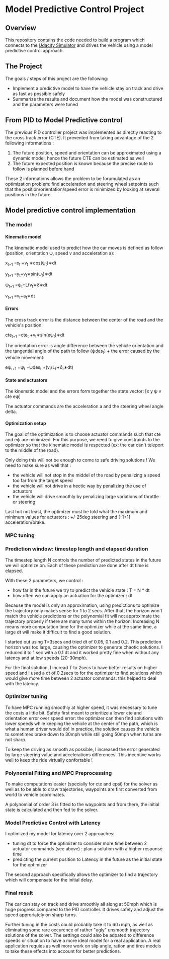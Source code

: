 # Model Predictive Control Project

Overview
---
This repository contains the code needed to build a program which connects to the [Udacity Simulator](https://github.com/udacity/self-driving-car-sim/releases) and drives the vehicle using a model predictive control approach.

The Project
---
The goals / steps of this project are the following:
* Implement a predictive model to have the vehicle stay on track and drive as fast as possible safely 
* Summarize the results and document how the model was constructured and the parameters were tuned


## From PID to Model Predictive control 

The previous PID controller project was implemented as directly reacting to the cross track error (CTE). It prevented from taking advantage of the 2 following informations :
1. The future position, speed and orientation can be approximated using a dynamic model, hence the future CTE can be estimated as well
2. The future expected position is known because the precise route to follow is planned before hand

These 2 informations allows the problem to be forumulated as an optimization problem: find acceleration and steering wheel setpoints such that the position/orientation/speed error is minimized by looking at several positions in the future.

## Model predictive control implementation

### The model

#### Kinematic model

The kinematic model used to predict how the car moves is defined as follow (position, orientation ψ, speed v and acceleration a):

x<sub>t+1</sub> =x<sub>t</sub> +v<sub>t</sub> ∗cos(ψ<sub>t</sub>)∗dt

y<sub>t+1</sub> =y<sub>t</sub>+v<sub>t</sub>∗sin(ψ<sub>t</sub>)∗dt

ψ<sub>t+1</sub> =ψ<sub>t</sub>+Lfv<sub>t</sub>∗δ∗dt

v<sub>t+1</sub> =v<sub>t</sub>+a<sub>t</sub>∗dt

#### Errors

The cross track error is the distance between the center of the road and the vehicle's position:

cte<sub>t+1</sub> =cte<sub>t</sub> +v<sub>t</sub>∗sin(eψ<sub>t</sub>)∗dt

The orientation error is angle difference between the vehicle orientation and the tangential angle of the path to follow (ψdes<sub>t</sub>) + the error caused by the vehicle movement:

eψ<sub>t+1</sub> =ψ<sub>t</sub> −ψdes<sub>t</sub> +(v<sub>t</sub>/L<sub>f</sub>∗δ<sub>t</sub>∗dt)

#### State and actuators  

The kinematic model and the errors form together the state vector: [x y ψ v cte eψ]

The actuator commands are the acceleration a and the steering wheel angle delta.

#### Optimization setup

The goal of the optimization is to choose actuator commands such that cte and eψ are minimized. For this purpose, we need to give constraints to the optimizer so that the kinematic model is respected (ex: the car can't teleport to the middle of the road). 

Only doing this will not be enough to come to safe driving solutions ! We need to make sure as well that :
- the vehicle will not stop in the middel of the road by penalizing a speed too far from the target speed
- the vehicle will not drive in a hectic way by penalizing the use of actuators
- the vehicle will drive smoothly by penalizing large variations of throttle or steering

Last but not least, the optimizer must be told what the maximum and minimum values for actuators : +/-25deg steering and [-1+1] acceleration/brake. 

### MPC tuning

### Prediction window: timestep length and elapsed duration

The timestep length N controls the number of predicted states in the future we will optimize on. Each of these prediction are done after dt time is elapsed.

With these 2 parameters, we control : 
- how far in the future we try to predict the vehicle state : T = N * dt   
- how often we can apply an actuation for the optimizer : dt

Because the model is only an approximation, using predictions to optimize the trajectory only makes sense for 1 to 2 secs. After that, the horizon won't match the vehicle predictions or the polynomial fit will not approximate the trajectory properly if there are many turns within the horizon.
Increasing N means more computation time for the optimizer while at the same time, a large dt will make it difficult to find a good solution.

I started out using T=3secs and tried dt of 0.05, 0.1 and 0.2. This prediction horizon was too large, causing the optimizer to generate chaotic solutions. I reduced it to 1 sec with a 0.1 dt and it worked pretty fine when without any latency and at low speeds (20-30mph).

For the final solution, I incread T to 2secs to have better results on higher speed and I used a dt of 0.2secs to for the optimizer to find solutions which would give more time between 2 actuator commands: this helped to deal with the latency.

### Optimizer tuning

To have MPC running smoothly at higher speed, it was necessary to tune the costs a little bit. Safety first meant to prioritize a lower cte and orientation error over speed error: the optimizer can then find solutions with lower speeds while keeping the vehicle at the center of the path, which is what a human driver would do! In practice, the solution causes the vehicle to sometimes brake down to 30mph while still going 50mph when turns are not sharp.

To keep the driving as smooth as possible, I increased the error generated by large steering value and accelerations differences. This incentive works well to keep the ride virtually confortable !

### Polynomial Fitting and MPC Preprocessing

To make computations easier (specially for cte and epsi) for the solver as well as to be able to draw trajectories, waypoints are first converted from world to vehicle coordinates.

A polynomial of order 3 is fitted to the waypoints and from there, the initial state is calculated and then fed to the solver. 

### Model Predictive Control with Latency

I optimized my model for latency over 2 approaches:
- tuning dt to force the optimizer to consider more time between 2 actuator commands (see above) : plan a solution with a higher response time
- predicting the current position to Latency in the future as the initial state for the optimizer

The second approach specifically allows the optimizer to find a trajectory which will compensate for the initial delay.


### Final result

The car can stay on track and drive smoothly all along at 50mph which is huge progress compared to the PID controller. It drives safely and adjust the speed approriately on sharp turns.

Further tuning in the costs could probably take it to 60+mph, as well as eliminating some rare occurence of rather "ugly" unsmooth trajectory solutions of the solver. The settings could also be adpated to difference speeds or situation to have a more ideal model for a real application. A real application requies as well more work on slip angle, ration and tires models to take these effects into account for better predictions.



